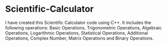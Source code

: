 # Scientific-Calculator
I have created this Scientific Calculator code using C++.
It includes the following operations:
Basic Operations,
Trigonometric Operations,
Algebraic Operations,
Logarithmic Operations,
Statistical Operations,
Additional Operations,
Complex Number,
Matrix Operations and
Binary Operations.
